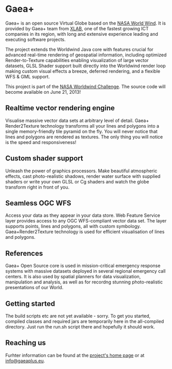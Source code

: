 Gaea+
========

Gaea+ is an open source Virtual Globe based on the [NASA World Wind](http://goworldwind.org). It is provided by Gaea+ team from [XLAB](http://xlab.si), one of the fastest growing ICT companies in its region, with long and extensive experience leading and executing software projects.

The project extends the Worldwind Java core with features crucial for advanced real-time rendering of geospatial information, including optimized Render-to-Texture capabilities enabling visualization of large vector datasets, GLSL Shader support built directly into the Worldwind render loop making custom visual effects a breeze, deferred rendering, and a flexible WFS & GML support.

This project is part of the [NASA Worldwind Challenge](http://eurochallenge.como.polimi.it/). The source code will become available on June 21, 2013!

Realtime vector rendering engine
--------------------------------
Visualise massive vector data sets at arbitrary level of detail. Gaea+ Render2Texture technology transforms all your lines and polygons into a single memory-friendly tile pyramid on the fly. You will never notice that lines and polygons are rendered as textures. The only thing you will notice is the speed and responsiveness!

Custom shader support
---------------------
Unleash the power of graphics processors. Make beautiful atmospheric effects, cast photo-realistic shadows, render water surface with supplied shaders or write your own GLSL or Cg shaders and watch the globe transform right in front of you.

Seamless OGC WFS
----------------
Access your data as they appear in your data store. Web Feature Service layer provides access to any OGC WFS-compliant vector data set. The layer supports points, lines and polygons, all with custom symbology. Gaea+Render2Texture technology is used for efficient visualisation of lines and polygons.

References
----------
Gaea+ Open Source core is used in mission-critical emergency response systems with massive datasets deployed in several regional emergency call centers. It is also used by spatial planners for data visualization, manipulation and analysis, as well as for recordng stunning photo-realistic presentations of our World.

Getting started
---------------
The build scripts etc are not yet available - sorry. To get you started, compiled classes and required jars are temporarily here in the all-compiled directory. Just run the run.sh script there and hopefully it should work.

Reaching us
-----------
Furhter information can be found at the [project's home page](http://gaeaplus.eu) or at info@gaeaplus.eu.
